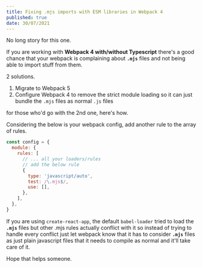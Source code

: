 ```yaml
---
title: Fixing .mjs imports with ESM libraries in Webpack 4
published: true
date: 30/07/2021
---
```


No long story for this one.

If you are working with **Webpack 4 with/without Typescript** there's a good chance that your webpack is complaining about **`.mjs`** files and not
being able to import stuff from them.

2 solutions.

1. Migrate to Webpack 5
2. Configure Webpack 4 to remove the strict module loading so it can just bundle the `.mjs` files as normal `.js` files

for those who'd go with the 2nd one, here's how.

Considering the below is your webpack config, add another rule to the array of rules.

```js
const config = {
  module: {
    rules: [
      // ... all your loaders/rules
      // add the below rule
      {
        type: 'javascript/auto',
        test: /\.mjs$/,
        use: [],
      },
    ],
  },
}
```

If you are using `create-react-app`, the default `babel-loader` tried to load the **`.mjs`** files but other .mjs rules actually conflict with it so
instead of trying to handle every conflict just let webpack know that it has to consider **`.mjs`** files as just plain javascript files that it needs
to compile as normal and it'll take care of it.

Hope that helps someone.
